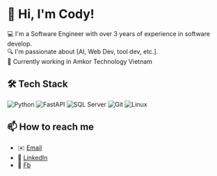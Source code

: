 # 👋 Hi, I'm Cody!

💻 I'm a Software Engineer with over 3 years of experience in software develop.  
🔍 I'm passionate about [AI, Web Dev, tool dev, etc.].  
🎯 Currently working in Amkor Technology Vietnam

## 🛠️ Tech Stack
![Python](https://img.shields.io/badge/-Python-333?logo=python)
![FastAPI](https://img.shields.io/badge/-FastAPI-333?logo=fastapi)
![SQL Server](https://img.shields.io/badge/-SQL%20Server-333?logo=microsoftsqlserver)
![Git](https://img.shields.io/badge/-Git-333?logo=git)
![Linux](https://img.shields.io/badge/-Linux-333?logo=linux)

## 📫 How to reach me
- ✉️ [Email](mailto:letienhiep.cody@gmail.com)
- 💼 [LinkedIn](https://www.linkedin.com/in/hiep-le-tien-82b909283/)
- 💌 [Fb](https://www.facebook.com/beedontbed/)
